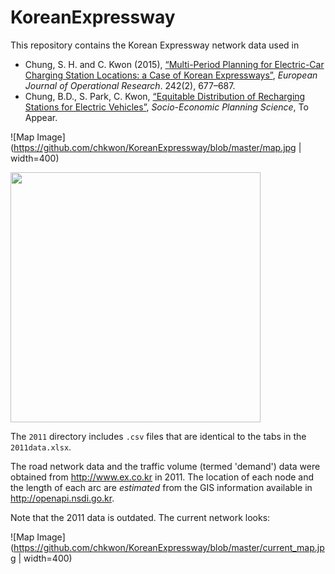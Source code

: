 # KoreanExpressway

This repository contains the Korean Expressway network data used in

- Chung, S. H. and C. Kwon (2015), [“Multi-Period Planning for Electric-Car Charging Station Locations: a Case of Korean Expressways”](http://dx.doi.org/10.1016/j.ejor.2014.10.029), *European Journal of Operational Research*. 242(2), 677–687.
- Chung, B.D., S. Park, C. Kwon, [“Equitable Distribution of Recharging Stations for Electric Vehicles”](http://www.chkwon.net/papers/chung_equitable.pdf), *Socio-Economic Planning Science*, To Appear.


![Map Image](https://github.com/chkwon/KoreanExpressway/blob/master/map.jpg | width=400)

<img src="(https://github.com/chkwon/KoreanExpressway/blob/master/map.jpg" width="400" />


The `2011` directory includes `.csv` files that are identical to the tabs in the `2011data.xlsx`.

The road network data and the traffic volume (termed 'demand') data were obtained from http://www.ex.co.kr in 2011. The location of each node and the length of each arc are *estimated* from the GIS information available in http://openapi.nsdi.go.kr.


Note that the 2011 data is outdated. The current network looks:

![Map Image](https://github.com/chkwon/KoreanExpressway/blob/master/current_map.jpg | width=400)
